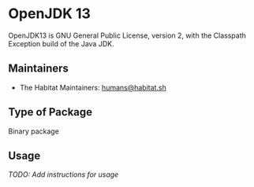 # OpenJDK 13

OpenJDK13 is GNU General Public License, version 2, with the Classpath Exception build of the Java JDK.

## Maintainers

* The Habitat Maintainers: <humans@habitat.sh>

## Type of Package

Binary package

## Usage

*TODO: Add instructions for usage*
